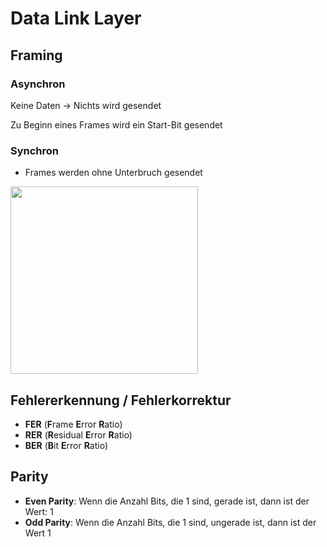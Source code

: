 # Data Link Layer

## Framing

### Asynchron

Keine Daten -> Nichts wird gesendet

Zu Beginn eines Frames wird ein Start-Bit gesendet

### Synchron

- Frames werden ohne Unterbruch gesendet

<img src="../media/Pasted image 20230604141236.png"  width="300px" />

## Fehlererkennung / Fehlerkorrektur

- **FER** (**F**rame **E**rror **R**atio)
- **RER** (**R**esidual **E**rror **R**atio)
- **BER** (**B**it **E**rror **R**atio)

## Parity
- **Even Parity**: Wenn die Anzahl Bits, die 1 sind, gerade ist, dann ist der Wert: 1
- **Odd Parity**: Wenn die Anzahl Bits, die 1 sind, ungerade ist, dann ist der Wert 1